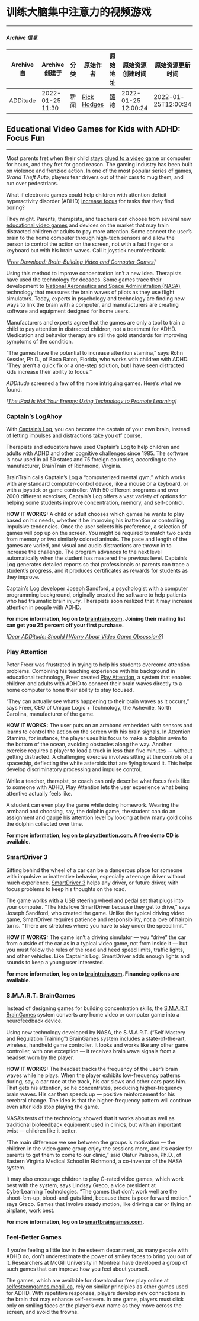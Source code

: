 # 训练大脑集中注意力的视频游戏

---

##### Archive 信息

| Archive 自 | Archive 创建于 | 分类 | 原始作者 | 原始地址 | 原始资源创建时间 | 原始资源更新时间 |
| ---------- | ------------ | ---- | ------- | ------- | ------------- | ------------- |
| ADDitude | 2022-01-25 11:30 | 新闻 | [Rick Hodges](https://www.additudemag.com/author/rick-hodges/) | [链接](https://www.additudemag.com/educational-video-games-for-adhd-kids-focus/) | 2022-01-25 12:00:24 | 2022-01-25T12:00:24 |

## Educational Video Games for Kids with ADHD: Focus Fun

---
Most parents fret when their child [stays glued to a video game](https://www.additudemag.com/is-your-child-addicted-to-video-game/) or computer for hours, and they fret for good reason. The gaming industry has been built on violence and frenzied action. In one of the most popular series of games, _Grand Theft Auto_, players tear drivers out of their cars to mug them, and run over pedestrians.

What if electronic games could help children with attention deficit hyperactivity disorder (ADHD) [increase focus](https://www.additudemag.com/focus-techniques-for-distracted-children/) for tasks that they find boring?

They might. Parents, therapists, and teachers can choose from several new [educational video games](https://www.additudemag.com/video-games-help-adhd/) and devices on the market that may train distracted children or adults to pay more attention. Some connect the user’s brain to the home computer through high-tech sensors and allow the person to control the action on the screen, not with a fast finger or a keyboard but with his brain waves. Call it joystick neurofeedback.

_\[[Free Download: Brain-Building Video and Computer Games](https://www.additudemag.com/download/video-games-for-adhd-brains/?src=embed_link)\]_

Using this method to improve concentration isn’t a new idea. Therapists have used the technology for decades. Some games trace their development to [National Aeronautics and Space Administration (NASA)](https://www.nasa.gov/) technology that measures the brain waves of pilots as they use flight simulators. Today, experts in psychology and technology are finding new ways to link the brain with a computer, and manufacturers are creating software and equipment designed for home users.

Manufacturers and experts agree that the games are only a tool to train a child to pay attention in distracted children, not a treatment for ADHD. Medication and behavior therapy are still the gold standards for improving symptoms of the condition.

“The games have the potential to increase attention stamina,” says Rohn Kessler, Ph.D., of Boca Raton, Florida, who works with children with ADHD. “They aren’t a quick fix or a one-step solution, but I have seen distracted kids increase their ability to focus.”

_ADDitude_ screened a few of the more intriguing games. Here’s what we found.

_\[[The iPad Is Not Your Enemy: Using Technology to Promote Learning](https://www.additudemag.com/screen-time-for-kids-summer/?src=embed_link)\]_

### Captain’s LogAhoy

With [Captain’s Log](http://www.braintrain.com/home_users/captains_log/captainslog_homeuser.htm), you can become the captain of your own brain, instead of letting impulses and distractions take you off course.

Therapists and educators have used Captain’s Log to help children and adults with ADHD and other cognitive challenges since 1985. The software is now used in all 50 states and 75 foreign countries, according to the manufacturer, BrainTrain of Richmond, Virginia.

BrainTrain calls Captain’s Log a “computerized mental gym,” which works with any standard computer-control device, like a mouse or a keyboard, or with a joystick or game controller. With 50 different programs and over 2000 different exercises, Captain’s Log offers a vast variety of options for helping some students improve concentration, memory, and self-control.

**HOW IT WORKS:** A child or adult chooses which games he wants to play based on his needs, whether it be improving his inattention or controlling impulsive tendencies. Once the user selects his preference, a selection of games will pop up on the screen. You might be required to match two cards from memory or two similarly colored animals. The pace and length of the games are varied, and visual and audio distractions are thrown in to increase the challenge. The program advances to the next level automatically when the student has mastered the previous level. Captain’s Log generates detailed reports so that professionals or parents can trace a student’s progress, and it produces certificates as rewards for students as they improve.

Captain’s Log developer Joseph Sandford, a psychologist with a computer programming background, originally created the software to help patients who had traumatic brain injury. Therapists soon realized that it may increase attention in people with ADHD.

**For more information, log on to [braintrain.com](http://www.braintrain.com/). Joining their mailing list can get you 25 percent off your first purchase.**

_\[[Dear ADDitude: Should I Worry About Video Game Obsession?](https://www.additudemag.com/dear-additude-should-i-worry-about-video-game-addiction/?src=embed_link)\]_

### Play Attention

Peter Freer was frustrated in trying to help his students overcome attention problems. Combining his teaching experience with his background in educational technology, Freer created [Play Attention](http://www.playattention.com/), a system that enables children and adults with ADHD to connect their brain waves directly to a home computer to hone their ability to stay focused.

“They can actually see what’s happening to their brain waves as it occurs,” says Freer, CEO of Unique Logic + Technology, the Asheville, North Carolina, manufacturer of the game.

**HOW IT WORKS:** The user puts on an armband embedded with sensors and learns to control the action on the screen with his brain signals. In Attention Stamina, for instance, the player uses his focus to make a dolphin swim to the bottom of the ocean, avoiding obstacles along the way. Another exercise requires a player to load a truck in less than five minutes — without getting distracted. A challenging exercise involves sitting at the controls of a spaceship, deflecting the white asteroids that are flying toward it. This helps develop discriminatory processing and impulse control.

While a teacher, therapist, or coach can only describe what focus feels like to someone with ADHD, Play Attention lets the user experience what being attentive actually feels like.

A student can even play the game while doing homework. Wearing the armband and choosing, say, the dolphin game, the student can do an assignment and gauge his attention level by looking at how many gold coins the dolphin collected over time.

**For more information, log on to [playattention.com](http://www.playattention.com/). A free demo CD is available.**

### SmartDriver 3

Sitting behind the wheel of a car can be a dangerous place for someone with impulsive or inattentive behavior, especially a teenage driver without much experience. [SmartDriver 3](http://www.braintrain.com/smartdriver3/) helps any driver, or future driver, with focus problems to keep his thoughts on the road.

The game works with a USB steering wheel and pedal set that plugs into your computer. “The kids love SmartDriver because they get to drive,” says Joseph Sandford, who created the game. Unlike the typical driving video game, SmartDriver requires patience and responsibility, not a love of hairpin turns. “There are stretches where you have to stay under the speed limit.”

**HOW IT WORKS:** The game isn’t a driving simulator — you “drive” the car from outside of the car as in a typical video game, not from inside it — but you must follow the rules of the road and heed speed limits, traffic lights, and other vehicles. Like Captain’s Log, SmartDriver adds enough lights and sounds to keep a young user interested.

**For more information, log on to [braintrain.com](http://www.braintrain.com/). Financing options are available.**

### S.M.A.R.T. BrainGames

Instead of designing games for building concentration skills, the [S.M.A.R.T BrainGames](http://www.smartbraingames.com/) system converts any home video or computer game into a neurofeedback device.

Using new technology developed by NASA, the S.M.A.R.T. (“Self Mastery and Regulation Training”) BrainGames system includes a state-of-the-art, wireless, handheld game controller. It looks and works like any other game controller, with one exception — it receives brain wave signals from a headset worn by the player.

**HOW IT WORKS:** The headset tracks the frequency of the user’s brain waves while he plays. When the player exhibits low-frequency patterns during, say, a car race at the track, his car slows and other cars pass him. That gets his attention, so he concentrates, producing higher-frequency brain waves. His car then speeds up — positive reinforcement for his cerebral change. The idea is that the higher-frequency pattern will continue even after kids stop playing the game.

NASA’s tests of the technology showed that it works about as well as traditional biofeedback equipment used in clinics, but with an important twist — children like it better.

“The main difference we see between the groups is motivation — the children in the video game group enjoy the sessions more, and it’s easier for parents to get them to come to our clinic,” said Olafur Palsson, Ph.D., of Eastern Virginia Medical School in Richmond, a co-inventor of the NASA system.

It may also encourage children to play G-rated video games, which work best with the system, says Lindsay Greco, a vice president at CyberLearning Technologies. “The games that don’t work well are the shoot-’em-up, blood-and-guts kind, because there is poor forward motion,” says Greco. Games that involve steady motion, like driving a car or flying an airplane, work best.

**For more information, log on to [smartbraingames.com](http://www.smartbraingames.com/).**

### Feel-Better Games

If you’re feeling a little low in the esteem department, as many people with ADHD do, don’t underestimate the power of smiley faces to bring you out of it. Researchers at McGill University in Montreal have developed a group of such games that can improve how you feel about yourself.

The games, which are available for download or free play online at [selfesteemgames.mcgill.ca](http://www.selfesteemgames.mcgill.ca/), rely on similar principles as other games used for ADHD. With repetitive responses, players develop new connections in the brain that may enhance self-esteem. In one game, players must click only on smiling faces or the player’s own name as they move across the screen, and avoid the frowns.
